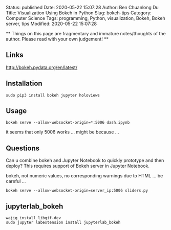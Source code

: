 Status: published
Date: 2020-05-22 15:07:28
Author: Ben Chuanlong Du
Title: Visualization Using Bokeh in Python
Slug: bokeh-tips
Category: Computer Science
Tags: programming, Python, visualization, Bokeh, Bokeh server, tips
Modified: 2020-05-22 15:07:28

**
Things on this page are
fragmentary and immature notes/thoughts of the author.
Please read with your own judgement!
**

## Links

<http://bokeh.pydata.org/en/latest/>

## Installation

```
sudo pip3 install bokeh jupyter holoviews
```

## Usage
```
bokeh serve --allow-websocket-origin=*:5006 dash.ipynb
```
it seems that only 5006 works ...
might be because ...

## Questions

Can u combine bokeh and Jupyter Notebook to quickly prototype and then deploy? 
This requires support of Bokeh server in Jupyter Notebook.

bokeh, not numeric values, no corresponding warnings due to HTML ...
be careful ...

```
bokeh serve --allow-websocket-origin=server_ip:5006 sliders.py
```

## jupyterlab_bokeh

    wajig install libgif-dev
    sudo jupyter labextension install jupyterlab_bokeh

